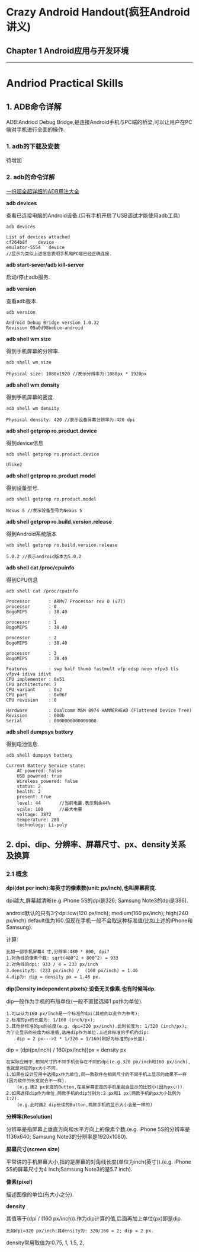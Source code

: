 # Crazy Android Handout(疯狂Android讲义)

## Chapter 1 Android应用与开发环境

***

# Andriod Practical Skills

## 1. ADB命令详解

ADB:Andriod Debug Bridge,是连接Android手机与PC端的桥梁,可以让用户在PC端对手机进行全面的操作.

### 1. adb的下载及安装

待增加

### 2. adb的命令详解

[一份超全超详细的ADB用法大全](http://blog.csdn.net/u010375364/article/details/52344120)

**adb devices**

查看已连接电脑的Android设备.(只有手机开启了USB调试才能使用adb工具)

	adb devices

	List of devices attached
	cf264b8f    device
	emulator-5554   device
	//显示为类似上述信息表明手机和PC端已经正确连接.

**adb start-sever/adb kill-server**

启动/停止adb服务.

**adb version**

查看adb版本.

	adb version

	Android Debug Bridge version 1.0.32
	Revision 09a0d98bebce-android

**adb shell wm size**

得到手机屏幕的分辨率.

	adb shell wm size

	Physical size: 1080x1920 //表示分辨率为:1080px * 1920px

**adb shell wm density**

得到手机屏幕的密度.

	adb shell wm density

	Physical density: 420 //表示设备屏幕分辨率为:420 dpi

**adb shell getprop ro.product.device**

得到device信息

	adb shell getprop ro.product.device

	Ulike2

**adb shell getprop ro.product.model**

得到设备型号.

	adb shell getprop ro.product.model

	Nexus 5 //表示设备型号为Nexus 5

**adb shell getprop ro.build.version.release**

得到Android系统版本

	adb shell getprop ro.build.version.release

	5.0.2 //表示android版本为5.0.2

**adb shell cat /proc/cpuinfo**

得到CPU信息

	adb shell cat /proc/cpuinfo

	Processor       : ARMv7 Processor rev 0 (v7l)
	processor       : 0
	BogoMIPS        : 38.40
	
	processor       : 1
	BogoMIPS        : 38.40
	
	processor       : 2
	BogoMIPS        : 38.40
	
	processor       : 3
	BogoMIPS        : 38.40
	
	Features        : swp half thumb fastmult vfp edsp neon vfpv3 tls vfpv4 idiva idivt
	CPU implementer : 0x51
	CPU architecture: 7
	CPU variant     : 0x2
	CPU part        : 0x06f
	CPU revision    : 0
	
	Hardware        : Qualcomm MSM 8974 HAMMERHEAD (Flattened Device Tree)
	Revision        : 000b
	Serial          : 0000000000000000
	
**adb shell dumpsys battery**

得到电池信息.

	adb shell dumpsys battery

	Current Battery Service state:
		AC powered: false
		USB powered: true
		Wireless powered: false
		status: 2
		health: 2
		present: true
		level: 44		//当前电量.表示剩余44%
		scale: 100		//最大电量
		voltage: 3872
		temperature: 280
		technology: Li-poly

## 2. dpi、dip、分辨率、屏幕尺寸、px、density关系及换算

### 2.1 概念

**dpi(dot per inch):每英寸的像素数(unit: px/inch),也叫屏幕密度.**

dpi越大,屏幕越清晰(e.g.iPhone 5S的dpi是326; Samsung Note3的dpi是386).

android默认的只有3个dpi:low(120 px/inch); medium(160 px/inch); high(240 px/inch).default值为160.但现在手机一般不会取这种标准值(比如上述的iPhone和Samsung).

计算:

	比如一部手机屏幕4 寸,分辨率:480 * 800, dpi?
	1.对角线的像素个数: sqrt(480^2 + 800^2) = 933
	2.对角线的dpi: 933 / 4 = 233 px/inch
	3.density为: (233 px/inch) /  (160 px/inch) = 1.46
	4.dip为: dip = density px = 1.46 px.

**dip(Density independent pixels):设备无关像素.也有时候叫dp.**

dip一般作为手机的布局单位(一般不直接选择1 px作为单位).

	1.可以认为160 px/inch是一个标准的dpi(其他的以此作为参考);
	2.标准的px的长度为: 1/160 (inch/px);
	3.其他非标准的px的长度(e.g. dpi=320 px/inch).此时长度为: 1/320 (inch/px);
	为了让显示的长度为标准值,选用dip作为单位.上述非标准的手机的dip:
		dip = 2 px--->2 * 1/320 = 1/160(刚好为标准的px长度).

dip = (dpi(px/inch) / 160(px/inch))px = density px

	在实际应用中,相同尺寸的不同手机会存在不同的dpi(e.g.320 px/inch和160 px/inch),也就是对应的px大小不同.
	1.如果在设计应用中选择px作为单位,同一款软件在相同尺寸的不同手机上显示的效果不一样(因为软件的长宽就会不一样).
		(e.g.画2 px长度的Button,在高屏幕密度的手机里就会显示的比较小(因为px小)).
	2.如果选择dip作为单位,两款手机的dip分别为:2 px和1 px(两款手机的px大小比例为1:2).
		(e.g.此时画2 dip长读的Button,两款手机的显示大小会是一样的)

**分辨率(Resolution)**

分辨率是指屏幕上垂直方向和水平方向上的像素个数.(e.g. iPhone 5S的分辨率是1136x640; Samsung Note3的分辨率是1920x1080).

**屏幕尺寸(screen size)**

平常讲的手机屏幕大小,指的是屏幕的对角线长度(单位为inch(英寸)).(e.g. iPhone 5S的屏幕尺寸为4 inch;Samsung Note3的是5.7 inch).

**像素(pixel)**

描述图像的单位(有大小之分).

**density**

其值等于(dpi / (160 px/inch)).作为dip计算的值,后面再加上单位(px)即是dip.

	比如dpi=320 px/inch:其density为: 320/160 = 2; dip = 2 px.

density常用取值为:0.75, 1, 1.5, 2, 

